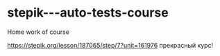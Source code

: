 # stepik---auto-tests-course
Home work of course


https://stepik.org/lesson/187065/step/7?unit=161976  прекрасный курс!